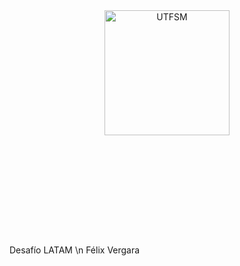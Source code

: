 <header>
<img src="https://upload.wikimedia.org/wikipedia/commons/f/fe/Latam-logo_-v_%28Indigo%29.svg" width=200 alt="UTFSM" align="center"/>
</header>
</br></br></br></br></br>

</br>
</br>
Desafío LATAM \n
Félix Vergara
